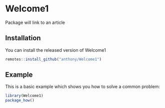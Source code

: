 
# Welcome1

<!-- badges: start -->
<!-- badges: end -->

Package will link to an article

## Installation

You can install the released version of Welcome1 

``` r
remotes::install_github("anthony/Welcome1")
```

## Example

This is a basic example which shows you how to solve a common problem:

``` r
library(Welcome1)
package_how()
```

